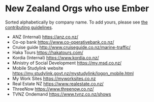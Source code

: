 New Zealand Orgs who use Ember
====================================

Sorted alphabetically by company name. To add yours, please see [the contributing guidelines](CONTRIBUTING.md).

- ANZ (Internal) https://anz.co.nz/
- Co-op bank https://www.co-operativebank.co.nz/
- Cruise guide http://www.cruiseguide.co.nz/marine-traffic/
- Haka Tours https://hakatours.com/
- Kordia (Internal) https://www.kordia.co.nz/
- Ministry of Social Development https://my.msd.co.nz/
- Mobile Studylink website https://my.studylink.govt.nz/mystudylink/logon_mobile.html
- My Work Sites https://myworksites.co.nz
- Real Estate NZ https://www.realestate.co.nz/
- ThreeNow https://www.threenow.co.nz/
- TVNZ Ondemand https://www.tvnz.co.nz/shows
